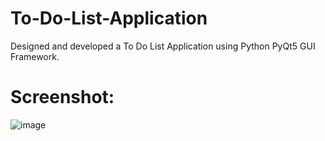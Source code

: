 # To-Do-List-Application
Designed and developed a To Do List Application using Python PyQt5 GUI Framework.

# Screenshot:

![image](https://user-images.githubusercontent.com/78471553/139436604-9be66775-ea47-47fd-8772-c903a6aee5cb.png)

